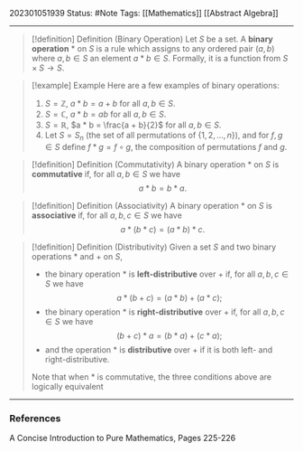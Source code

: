 202301051939
Status: #Note
Tags: [[Mathematics]] [[Abstract Algebra]]

___

>[!definition] Definition (Binary Operation)
>Let $S$ be a set. A **binary operation** $*$ on $S$ is a rule which assigns to any ordered pair $(a,b)$ where $a,b \in S$ an element $a * b \in S$. Formally, it is a function from $S \times S \to S$.

>[!example] Example
>Here are a few examples of binary operations:
>1. $S = \mathbb{Z}$, $a * b = a + b$ for all $a, b \in S$.
>2. $S = \mathbb{C}$, $a * b = ab$ for all $a, b \in S$.
>3. $S = \mathbb{R}$, $a * b = \frac{a + b}{2}$ for all $a, b \in S$.
>4. Let $S = S_n$ (the set of all permutations of $\{1, 2, \ldots, n\}$), and for $f, g \in S$ define $f * g = f \circ g$, the composition of permutations $f$ and $g$.

>[!definition] Definition (Commutativity)
>A binary operation $*$ on $S$ is **commutative** if, for all $a, b \in S$ we have $$a * b = b * a.$$

>[!definition] Definition (Associativity)
>A binary operation $*$ on $S$ is **associative** if, for all $a, b, c \in S$ we have $$a * (b * c) = (a * b) * c.$$

>[!definition] Definition (Distributivity)
>Given a set $S$ and two binary operations $*$ and $+$ on $S$,
>+ the binary operation $*$ is **left-distributive** over $+$ if, for all $a, b, c \in S$ we have $$a * (b + c) = (a * b) + (a * c);$$
>+ the binary operation $*$ is **right-distributive** over $+$ if, for all $a, b, c \in S$ we have $$(b + c) * a = (b * a) + (c * a);$$
>+ and the operation $*$ is **distributive** over $+$ if it is both left- and right-distributive.
>
>Note that when $*$ is commutative, the three conditions above are logically equivalent

___
### References

A Concise Introduction to Pure Mathematics, Pages 225-226